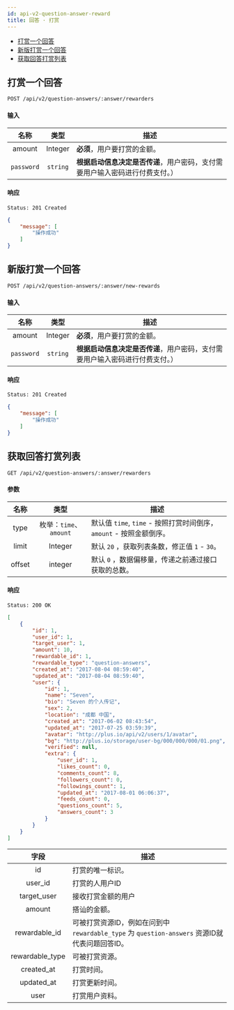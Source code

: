 ```yaml
---
id: api-v2-question-answer-reward
title: 回答 · 打赏
---
```


- [打赏一个回答](#打赏一个回答)
- [新版打赏一个回答](#新版打赏一个回答)
- [获取回答打赏列表](#获取回答打赏列表)

## 打赏一个回答

```
POST /api/v2/question-answers/:answer/rewarders
```

#### 输入

| 名称 | 类型 | 描述 |
|:----:|:----:|----|
| amount | Integer | **必须**，用户要打赏的金额。 |
| `password` | `string` | **根据启动信息决定是否传递**，用户密码，支付需要用户输入密码进行付费支付。） |

#### 响应

```
Status: 201 Created
```
```json
{
    "message": [
        "操作成功"
    ]
}
```

## 新版打赏一个回答

```
POST /api/v2/question-answers/:answer/new-rewards
```

#### 输入

| 名称 | 类型 | 描述 |
|:----:|:----:|----|
| amount | Integer | **必须**，用户要打赏的金额。 |
| `password` | `string` | **根据启动信息决定是否传递**，用户密码，支付需要用户输入密码进行付费支付。） |

#### 响应

```
Status: 201 Created
```
```json
{
    "message": [
        "操作成功"
    ]
}
```

## 获取回答打赏列表

```
GET /api/v2/question-answers/:answer/rewarders
```

#### 参数

| 名称 | 类型 | 描述 |
|:----:|:----:|----|
| type | 枚举：`time`、`amount` | 默认值 `time`, `time` - 按照打赏时间倒序，`amount` - 按照金额倒序。 |
| limit | Integer | 默认 `20` ，获取列表条数，修正值 `1` - `30`。 |
| offset | integer | 默认 `0` ，数据偏移量，传递之前通过接口获取的总数。 |

#### 响应

```
Status: 200 OK
```
```json
[
    {
        "id": 1,
        "user_id": 1,
        "target_user": 1,
        "amount": 10,
        "rewardable_id": 1,
        "rewardable_type": "question-answers",
        "created_at": "2017-08-04 08:59:40",
        "updated_at": "2017-08-04 08:59:40",
        "user": {
            "id": 1,
            "name": "Seven",
            "bio": "Seven 的个人传记",
            "sex": 2,
            "location": "成都 中国",
            "created_at": "2017-06-02 08:43:54",
            "updated_at": "2017-07-25 03:59:39",
            "avatar": "http://plus.io/api/v2/users/1/avatar",
            "bg": "http://plus.io/storage/user-bg/000/000/000/01.png",
            "verified": null,
            "extra": {
                "user_id": 1,
                "likes_count": 0,
                "comments_count": 8,
                "followers_count": 0,
                "followings_count": 1,
                "updated_at": "2017-08-01 06:06:37",
                "feeds_count": 0,
                "questions_count": 5,
                "answers_count": 3
            }
        }
    }
]
```

| 字段 | 描述 |
|:----:|-----|
| id | 打赏的唯一标识。 |
| user_id | 打赏的人用户ID |
| target_user | 接收打赏金额的用户 |
| amount | 搭讪的金额。 |
| rewardable_id | 可被打赏资源ID，例如在问到中 `rewardable_type` 为 `question-answers` 资源ID就代表问题回答ID。 |
| rewardable_type | 可被打赏资源。 |
| created_at | 打赏时间。 |
| updated_at | 打赏更新时间。 |
| user | 打赏用户资料。 |

